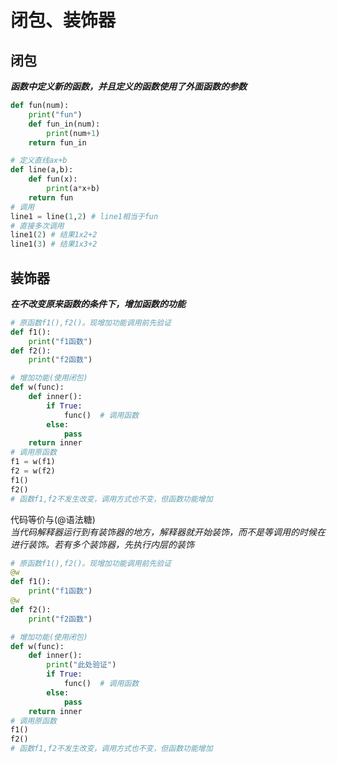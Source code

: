 # 闭包、装饰器

## 闭包

***函数中定义新的函数，并且定义的函数使用了外面函数的参数***

```python
def fun(num):
    print("fun")
    def fun_in(num):
        print(num+1)
    return fun_in
```

```python
# 定义直线ax+b
def line(a,b):
    def fun(x):
        print(a*x+b)
    return fun
# 调用
line1 = line(1,2) # line1相当于fun
# 直接多次调用
line1(2) # 结果1x2+2
line1(3) # 结果1x3+2
```

## 装饰器

***在不改变原来函数的条件下，增加函数的功能***

```python
# 原函数f1(),f2()。现增加功能调用前先验证
def f1():
    print("f1函数")
def f2():
    print("f2函数")

# 增加功能(使用闭包)
def w(func):
    def inner():
        if True:
            func()  # 调用函数
        else:
            pass
    return inner
# 调用原函数
f1 = w(f1)
f2 = w(f2)
f1()
f2()
# 函数f1,f2不发生改变，调用方式也不变，但函数功能增加
```

代码等价与(@语法糖)  
*当代码解释器运行到有装饰器的地方，解释器就开始装饰，而不是等调用的时候在进行装饰。若有多个装饰器，先执行内层的装饰*

```python
# 原函数f1(),f2()。现增加功能调用前先验证
@w
def f1():
    print("f1函数")
@w
def f2():
    print("f2函数")

# 增加功能(使用闭包)
def w(func):
    def inner():
        print("此处验证")
        if True:
            func()  # 调用函数
        else:
            pass
    return inner
# 调用原函数
f1()
f2()
# 函数f1,f2不发生改变，调用方式也不变，但函数功能增加
```